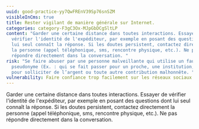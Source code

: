 ```yaml
---
uuid: good-practice-yy7QwFREnV39Sp76snSZM
visibleInCms: true
title: Rester vigilant de manière générale sur Internet.
categories: category-F3gC3Ox-MJpGbDCgSltLP
content: "Garder une certaine distance dans toutes interactions. Essayer de
  vérifier l'identité de l'expéditeur, par exemple en posant des questions dont
  lui seul connaît la réponse. Si les doutes persistent, contactez directement
  la personne (appel téléphonique, sms, rencontre physique, etc.). Ne pas
  répondre directement dans la conversation. "
risk: "Se faire abuser par une personne malveillante qui utilise un faux
  pseudonyme (Ex. : qui se fait passer pour un proche, une institution, etc)
  pour solliciter de l’argent ou toute autre contribution malhonnête. "
vulnerability: Faire confiance trop facilement sur les réseaux sociaux.
---
```

<!--StartFragment-->

Garder une certaine distance dans toutes interactions. Essayer de vérifier l'identité de l'expéditeur, par exemple en posant des questions dont lui seul connaît la réponse. Si les doutes persistent, contactez directement la personne (appel téléphonique, sms, rencontre physique, etc.). Ne pas répondre directement dans la conversation.

<!--EndFragment-->